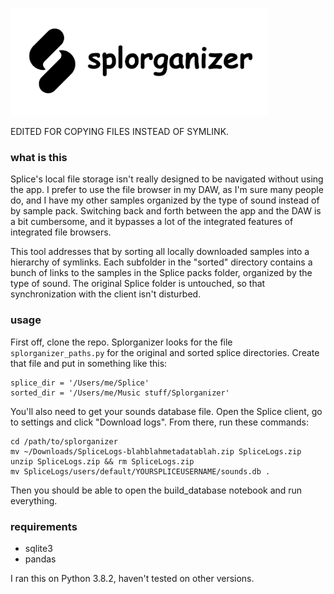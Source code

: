 <img src=https://github.com/ebai101/splorganizer/raw/master/logo.png width=411 height=172></img>

EDITED FOR COPYING FILES INSTEAD OF SYMLINK.

### what is this

Splice's local file storage isn't really designed to be navigated without using the app. I prefer to use the file browser in my DAW, as I'm sure many people do, and I have my other samples organized by the type of sound instead of by sample pack. Switching back and forth between the app and the DAW is a bit cumbersome, and it bypasses a lot of the integrated features of integrated file browsers.

This tool addresses that by sorting all locally downloaded samples into a hierarchy of symlinks. Each subfolder in the "sorted" directory contains a bunch of links to the samples in the Splice packs folder, organized by the type of sound. The original Splice folder is untouched, so that synchronization with the client isn't disturbed.

### usage

First off, clone the repo. Splorganizer looks for the file `splorganizer_paths.py` for the original and sorted splice directories. Create that file and put in something like this:

```
splice_dir = '/Users/me/Splice'
sorted_dir = '/Users/me/Music stuff/Splorganizer'
```

You'll also need to get your sounds database file. Open the Splice client, go to settings and click "Download logs". From there, run these commands:
```
cd /path/to/splorganizer
mv ~/Downloads/SpliceLogs-blahblahmetadatablah.zip SpliceLogs.zip
unzip SpliceLogs.zip && rm SpliceLogs.zip
mv SpliceLogs/users/default/YOURSPLICEUSERNAME/sounds.db .
```

Then you should be able to open the build_database notebook and run everything.

### requirements

- sqlite3
- pandas

I ran this on Python 3.8.2, haven't tested on other versions.
